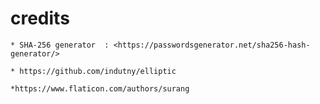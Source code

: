 # credits

    * SHA-256 generator  : <https://passwordsgenerator.net/sha256-hash-generator/>

    * https://github.com/indutny/elliptic

    *https://www.flaticon.com/authors/surang